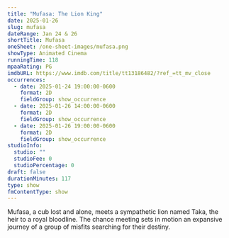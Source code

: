 ```yaml
---
title: "Mufasa: The Lion King"
date: 2025-01-26
slug: mufasa
dateRange: Jan 24 & 26
shortTitle: Mufasa
oneSheet: /one-sheet-images/mufasa.png
showType: Animated Cinema
runningTime: 118
mpaaRating: PG
imdbURL: https://www.imdb.com/title/tt13186482/?ref_=tt_mv_close
occurrences:
  - date: 2025-01-24 19:00:00-0600
    format: 2D
    fieldGroup: show_occurrence
  - date: 2025-01-26 14:00:00-0600
    format: 2D
    fieldGroup: show_occurrence
  - date: 2025-01-26 19:00:00-0600
    format: 2D
    fieldGroup: show_occurrence
studioInfo:
  studio: ""
  studioFee: 0
  studioPercentage: 0
draft: false
durationMinutes: 117
type: show
fmContentType: show
---
```

Mufasa, a cub lost and alone, meets a sympathetic lion named Taka, the heir to a royal bloodline. The chance meeting sets in motion an expansive journey of a group of misfits searching for their destiny.